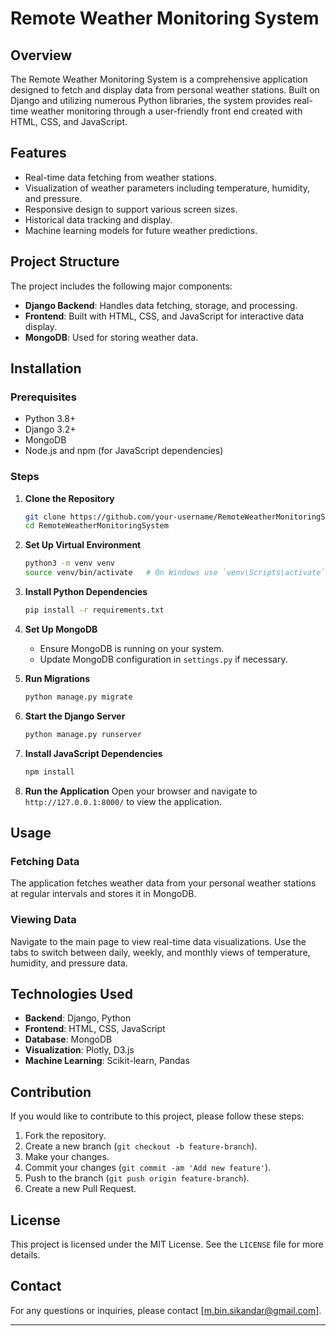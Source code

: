 # Remote Weather Monitoring System

## Overview
The Remote Weather Monitoring System is a comprehensive application designed to fetch and display data from personal weather stations. Built on Django and utilizing numerous Python libraries, the system provides real-time weather monitoring through a user-friendly front end created with HTML, CSS, and JavaScript.

## Features
- Real-time data fetching from weather stations.
- Visualization of weather parameters including temperature, humidity, and pressure.
- Responsive design to support various screen sizes.
- Historical data tracking and display.
- Machine learning models for future weather predictions.

## Project Structure
The project includes the following major components:
- **Django Backend**: Handles data fetching, storage, and processing.
- **Frontend**: Built with HTML, CSS, and JavaScript for interactive data display.
- **MongoDB**: Used for storing weather data.

## Installation

### Prerequisites
- Python 3.8+
- Django 3.2+
- MongoDB
- Node.js and npm (for JavaScript dependencies)

### Steps
1. **Clone the Repository**
   ```bash
   git clone https://github.com/your-username/RemoteWeatherMonitoringSystem.git
   cd RemoteWeatherMonitoringSystem
   ```

2. **Set Up Virtual Environment**
   ```bash
   python3 -m venv venv
   source venv/bin/activate   # On Windows use `venv\Scripts\activate`
   ```

3. **Install Python Dependencies**
   ```bash
   pip install -r requirements.txt
   ```

4. **Set Up MongoDB**
   - Ensure MongoDB is running on your system.
   - Update MongoDB configuration in `settings.py` if necessary.

5. **Run Migrations**
   ```bash
   python manage.py migrate
   ```

6. **Start the Django Server**
   ```bash
   python manage.py runserver
   ```

7. **Install JavaScript Dependencies**
   ```bash
   npm install
   ```

8. **Run the Application**
   Open your browser and navigate to `http://127.0.0.1:8000/` to view the application.

## Usage

### Fetching Data
The application fetches weather data from your personal weather stations at regular intervals and stores it in MongoDB.

### Viewing Data
Navigate to the main page to view real-time data visualizations. Use the tabs to switch between daily, weekly, and monthly views of temperature, humidity, and pressure data.

## Technologies Used
- **Backend**: Django, Python
- **Frontend**: HTML, CSS, JavaScript
- **Database**: MongoDB
- **Visualization**: Plotly, D3.js
- **Machine Learning**: Scikit-learn, Pandas

## Contribution
If you would like to contribute to this project, please follow these steps:
1. Fork the repository.
2. Create a new branch (`git checkout -b feature-branch`).
3. Make your changes.
4. Commit your changes (`git commit -am 'Add new feature'`).
5. Push to the branch (`git push origin feature-branch`).
6. Create a new Pull Request.

## License
This project is licensed under the MIT License. See the `LICENSE` file for more details.

## Contact
For any questions or inquiries, please contact [m.bin.sikandar@gmail.com].

---
